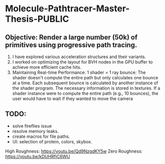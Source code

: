 # Molecule-Pathtracer-Master-Thesis-PUBLIC
## Objective: Render a large number (50k) of primitives using progressive path tracing.
1. I have explored various acceleration structures and their variants.
2. I worked on optimizing the layout for BVH nodes in the GPU buffer to achieve more efficient cache hits.
3. Maintaining Real-time Performance: 1 shader = 1 ray bounce: The shader doesn't compute the entire path but only calculates one bounce at a time. Each subsequent bounce is calculated by another instance of the shader program. The necessary information is stored in textures. If a shader instance were to compute the entire path (e.g., 10 bounces), the user would have to wait if they wanted to move the camera

## TODO:

- solve fireflies issue
- resolve memory leaks.
- create macros for file paths.
- UI: selection of protein, colors, skybox.

High Roughness: https://youtu.be/Qd9NzgdKY5w
Zero Roughness: https://youtu.be/kDUHRfjC6WU